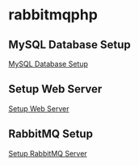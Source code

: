 # rabbitmqphp

## MySQL Database Setup
[MySQL Database Setup](./docs/mysqlDBsetup.md)

## Setup Web Server
[Setup Web Server](./docs/setup_web_server.md)

## RabbitMQ Setup
[Setup RabbitMQ Server](./docs/rabbitmqsetup.md)
